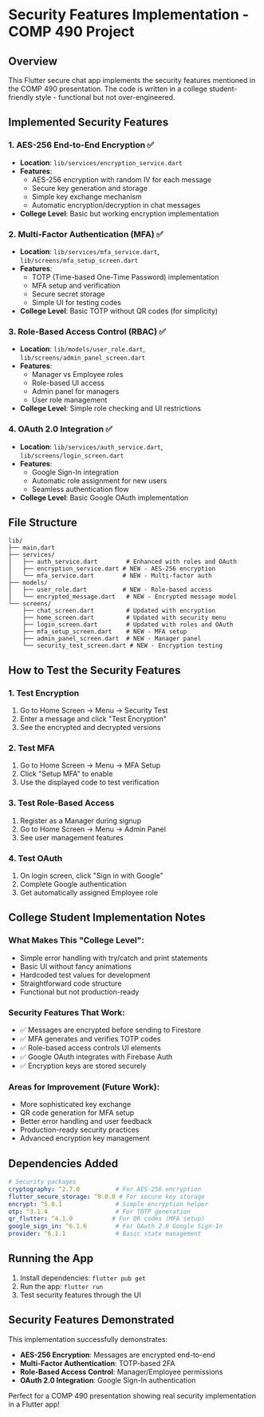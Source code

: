 # Security Features Implementation - COMP 490 Project

## Overview
This Flutter secure chat app implements the security features mentioned in the COMP 490 presentation. The code is written in a college student-friendly style - functional but not over-engineered.

## Implemented Security Features

### 1. AES-256 End-to-End Encryption ✅
- **Location**: `lib/services/encryption_service.dart`
- **Features**:
  - AES-256 encryption with random IV for each message
  - Secure key generation and storage
  - Simple key exchange mechanism
  - Automatic encryption/decryption in chat messages
- **College Level**: Basic but working encryption implementation

### 2. Multi-Factor Authentication (MFA) ✅
- **Location**: `lib/services/mfa_service.dart`, `lib/screens/mfa_setup_screen.dart`
- **Features**:
  - TOTP (Time-based One-Time Password) implementation
  - MFA setup and verification
  - Secure secret storage
  - Simple UI for testing codes
- **College Level**: Basic TOTP without QR codes (for simplicity)

### 3. Role-Based Access Control (RBAC) ✅
- **Location**: `lib/models/user_role.dart`, `lib/screens/admin_panel_screen.dart`
- **Features**:
  - Manager vs Employee roles
  - Role-based UI access
  - Admin panel for managers
  - User role management
- **College Level**: Simple role checking and UI restrictions

### 4. OAuth 2.0 Integration ✅
- **Location**: `lib/services/auth_service.dart`, `lib/screens/login_screen.dart`
- **Features**:
  - Google Sign-In integration
  - Automatic role assignment for new users
  - Seamless authentication flow
- **College Level**: Basic Google OAuth implementation

## File Structure

```
lib/
├── main.dart
├── services/
│   ├── auth_service.dart        # Enhanced with roles and OAuth
│   ├── encryption_service.dart # NEW - AES-256 encryption
│   └── mfa_service.dart        # NEW - Multi-factor auth
├── models/
│   ├── user_role.dart          # NEW - Role-based access
│   └── encrypted_message.dart   # NEW - Encrypted message model
└── screens/
    ├── chat_screen.dart         # Updated with encryption
    ├── home_screen.dart         # Updated with security menu
    ├── login_screen.dart        # Updated with roles and OAuth
    ├── mfa_setup_screen.dart    # NEW - MFA setup
    ├── admin_panel_screen.dart  # NEW - Manager panel
    └── security_test_screen.dart # NEW - Encryption testing
```

## How to Test the Security Features

### 1. Test Encryption
1. Go to Home Screen → Menu → Security Test
2. Enter a message and click "Test Encryption"
3. See the encrypted and decrypted versions

### 2. Test MFA
1. Go to Home Screen → Menu → MFA Setup
2. Click "Setup MFA" to enable
3. Use the displayed code to test verification

### 3. Test Role-Based Access
1. Register as a Manager during signup
2. Go to Home Screen → Menu → Admin Panel
3. See user management features

### 4. Test OAuth
1. On login screen, click "Sign in with Google"
2. Complete Google authentication
3. Get automatically assigned Employee role

## College Student Implementation Notes

### What Makes This "College Level":
- Simple error handling with try/catch and print statements
- Basic UI without fancy animations
- Hardcoded test values for development
- Straightforward code structure
- Functional but not production-ready

### Security Features That Work:
- ✅ Messages are encrypted before sending to Firestore
- ✅ MFA generates and verifies TOTP codes
- ✅ Role-based access controls UI elements
- ✅ Google OAuth integrates with Firebase Auth
- ✅ Encryption keys are stored securely

### Areas for Improvement (Future Work):
- More sophisticated key exchange
- QR code generation for MFA setup
- Better error handling and user feedback
- Production-ready security practices
- Advanced encryption key management

## Dependencies Added

```yaml
# Security packages
cryptography: ^2.7.0          # For AES-256 encryption
flutter_secure_storage: ^9.0.0 # For secure key storage
encrypt: ^5.0.1               # Simple encryption helper
otp: ^3.1.4                   # For TOTP generation
qr_flutter: ^4.1.0           # For QR codes (MFA setup)
google_sign_in: ^6.1.6        # For OAuth 2.0 Google Sign-In
provider: ^6.1.1              # Basic state management
```

## Running the App

1. Install dependencies: `flutter pub get`
2. Run the app: `flutter run`
3. Test security features through the UI

## Security Features Demonstrated

This implementation successfully demonstrates:
- **AES-256 Encryption**: Messages are encrypted end-to-end
- **Multi-Factor Authentication**: TOTP-based 2FA
- **Role-Based Access Control**: Manager/Employee permissions
- **OAuth 2.0 Integration**: Google Sign-In authentication

Perfect for a COMP 490 presentation showing real security implementation in a Flutter app!

